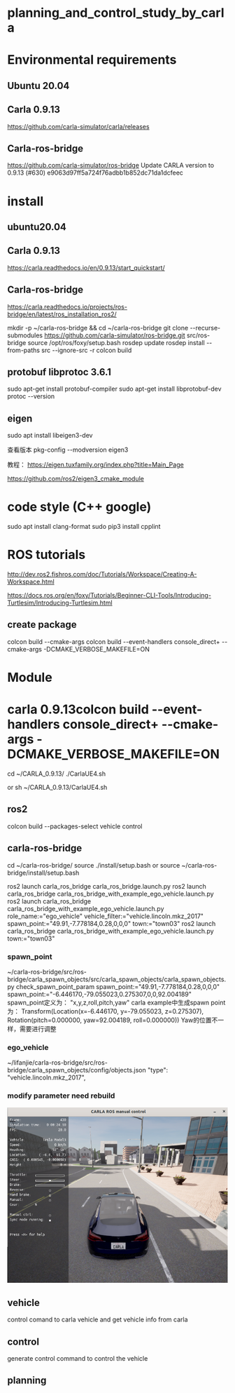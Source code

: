 # planning_and_control_study_by_carla
# Environmental requirements
## Ubuntu 20.04

## Carla 0.9.13
https://github.com/carla-simulator/carla/releases

## Carla-ros-bridge 
https://github.com/carla-simulator/ros-bridge
Update CARLA version to 0.9.13 (#630) e9063d97ff5a724f76adbb1b852dc71da1dcfeec

# install
## ubuntu20.04

## Carla 0.9.13
https://carla.readthedocs.io/en/0.9.13/start_quickstart/

## Carla-ros-bridge
https://carla.readthedocs.io/projects/ros-bridge/en/latest/ros_installation_ros2/

mkdir -p ~/carla-ros-bridge && cd ~/carla-ros-bridge
git clone --recurse-submodules https://github.com/carla-simulator/ros-bridge.git src/ros-bridge
source /opt/ros/foxy/setup.bash
rosdep update
rosdep install --from-paths src --ignore-src -r
colcon build

## protobuf libprotoc 3.6.1
sudo apt-get install protobuf-compiler
sudo apt-get install libprotobuf-dev
protoc --version

## eigen
sudo apt install libeigen3-dev

查看版本
pkg-config --modversion eigen3

教程：
https://eigen.tuxfamily.org/index.php?title=Main_Page

https://github.com/ros2/eigen3_cmake_module

# code style (C++ google)
sudo apt install clang-format
sudo pip3 install cpplint


# ROS tutorials
http://dev.ros2.fishros.com/doc/Tutorials/Workspace/Creating-A-Workspace.html

https://docs.ros.org/en/foxy/Tutorials/Beginner-CLI-Tools/Introducing-Turtlesim/Introducing-Turtlesim.html

## create package
colcon build  --cmake-args
colcon build --event-handlers console_direct+ --cmake-args -DCMAKE_VERBOSE_MAKEFILE=ON

# Module
# carla 0.9.13colcon build --event-handlers console_direct+ --cmake-args -DCMAKE_VERBOSE_MAKEFILE=ON

cd ~/CARLA_0.9.13/
./CarlaUE4.sh

or
sh ~/CARLA_0.9.13/CarlaUE4.sh

## ros2
colcon build --packages-select vehicle control

## carla-ros-bridge
cd ~/carla-ros-bridge/
source ./install/setup.bash
or
source ~/carla-ros-bridge/install/setup.bash

ros2 launch carla_ros_bridge carla_ros_bridge.launch.py
ros2 launch carla_ros_bridge carla_ros_bridge_with_example_ego_vehicle.launch.py
ros2 launch carla_ros_bridge carla_ros_bridge_with_example_ego_vehicle.launch.py role_name:="ego_vehicle" vehicle_filter:="vehicle.lincoln.mkz_2017" spawn_point:="49.91,-7.778184,0.28,0,0,0"  town:="town03"
ros2 launch carla_ros_bridge carla_ros_bridge_with_example_ego_vehicle.launch.py  town:="town03"

### spawn_point
~/carla-ros-bridge/src/ros-bridge/carla_spawn_objects/src/carla_spawn_objects/carla_spawn_objects.py
check_spawn_point_param
spawn_point:="49.91,-7.778184,0.28,0,0,0"
spawn_point:="-6.446170,-79.055023,0.275307,0,0,92.004189"
spawn_point定义为：
"x,y,z,roll,pitch,yaw"
carla example中生成spawn point为：
Transform(Location(x=-6.446170, y=-79.055023, z=0.275307), Rotation(pitch=0.000000, yaw=92.004189, roll=0.000000))
Yaw的位置不一样，需要进行调整

### ego_vehicle
~/lifanjie/carla-ros-bridge/src/ros-bridge/carla_spawn_objects/config/objects.json
"type": "vehicle.lincoln.mkz_2017",

### modify parameter need rebuild 

![alt text](image.png)

## vehicle 
control comand to carla vehicle and get vehicle info from carla

## control
generate control command to control the vehicle

## planning




